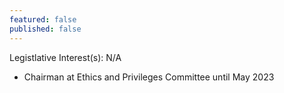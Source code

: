 ```yaml
---
featured: false
published: false
---
```

Legistlative Interest(s): N/A

* Chairman at Ethics and Privileges Committee until May 2023